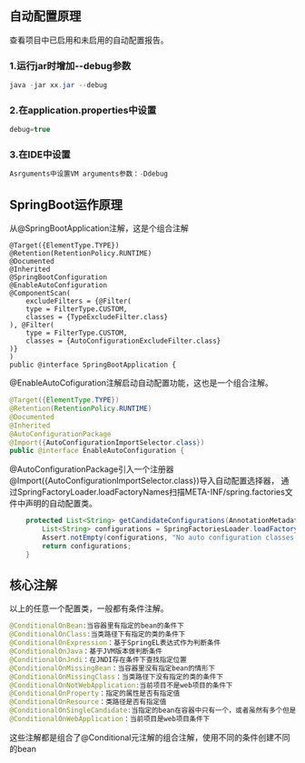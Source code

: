 ## 自动配置原理

查看项目中已启用和未启用的自动配置报告。

### 1.运行jar时增加--debug参数
```java
java -jar xx.jar --debug
```

### 2.在application.properties中设置
```java
debug=true
```

### 3.在IDE中设置
```java
Asrguments中设置VM arguments参数：-Ddebug
```

## SpringBoot运作原理
从@SpringBootApplication注解，这是个组合注解
```
@Target({ElementType.TYPE})
@Retention(RetentionPolicy.RUNTIME)
@Documented
@Inherited
@SpringBootConfiguration
@EnableAutoConfiguration
@ComponentScan(
    excludeFilters = {@Filter(
    type = FilterType.CUSTOM,
    classes = {TypeExcludeFilter.class}
), @Filter(
    type = FilterType.CUSTOM,
    classes = {AutoConfigurationExcludeFilter.class}
)}
)
public @interface SpringBootApplication {
```
@EnableAutoCofiguration注解启动自动配置功能，这也是一个组合注解。
```java
@Target({ElementType.TYPE})
@Retention(RetentionPolicy.RUNTIME)
@Documented
@Inherited
@AutoConfigurationPackage
@Import({AutoConfigurationImportSelector.class})
public @interface EnableAutoConfiguration {
```
@AutoConfigurationPackage引入一个注册器
@Import({AutoConfigurationImportSelector.class})导入自动配置选择器，
通过SpringFactoryLoader.loadFactoryNames扫描META-INF/spring.factories文件中声明的自动配置类。
```java
    protected List<String> getCandidateConfigurations(AnnotationMetadata metadata, AnnotationAttributes attributes) {
        List<String> configurations = SpringFactoriesLoader.loadFactoryNames(this.getSpringFactoriesLoaderFactoryClass(), this.getBeanClassLoader());
        Assert.notEmpty(configurations, "No auto configuration classes found in META-INF/spring.factories. If you are using a custom packaging, make sure that file is correct.");
        return configurations;
    }
```
## 核心注解
以上的任意一个配置类，一般都有条件注解。
```java
@ConditionalOnBean:当容器里有指定的bean的条件下
@ConditionalOnClass:当类路径下有指定的类的条件下
@ConditionalOnExpression：基于SpringEL表达式作为判断条件
@ConditionalOnJava：基于JVM版本做判断条件
@ConditionalOnJndi：在JNDI存在条件下查找指定位置
@ConditionalOnMissingBean：当容器里没有指定bean的情形下
@ConditionalOnMissingClass：当类路径下没有指定的类的条件下
@ConditionalOnNotWebApplication:当前项目不是web项目的条件下
@ConditionalOnProperty：指定的属性是否有指定值
@ConditionalOnResource：类路径是否有指定值
@ConditionalOnSingleCandidate:当指定的bean在容器中只有一个，或者虽然有多个但是指定首选的bean
@ConditionalOnWebApplication：当前项目是web项目条件下

```

这些注解都是组合了@Conditional元注解的组合注解，使用不同的条件创建不同的bean

